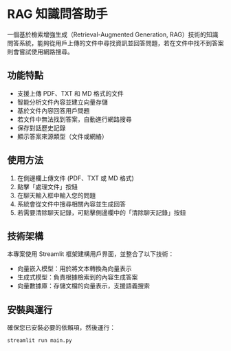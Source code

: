 # RAG 知識問答助手

一個基於檢索增強生成（Retrieval-Augmented Generation, RAG）技術的知識問答系統，能夠從用戶上傳的文件中尋找資訊並回答問題，若在文件中找不到答案則會嘗試使用網路搜尋。

## 功能特點

- 支援上傳 PDF、TXT 和 MD 格式的文件
- 智能分析文件內容並建立向量存儲
- 基於文件內容回答用戶問題
- 若文件中無法找到答案，自動進行網路搜尋
- 保存對話歷史記錄
- 顯示答案來源類型（文件或網絡）

## 使用方法

1. 在側邊欄上傳文件 (PDF、TXT 或 MD 格式)
2. 點擊「處理文件」按鈕
3. 在聊天輸入框中輸入您的問題
4. 系統會從文件中搜尋相關內容並生成回答
5. 若需要清除聊天記錄，可點擊側邊欄中的「清除聊天記錄」按鈕

## 技術架構

本專案使用 Streamlit 框架建構用戶界面，並整合了以下技術：
- 向量嵌入模型：用於將文本轉換為向量表示
- 生成式模型：負責根據檢索到的內容生成答案
- 向量數據庫：存儲文檔的向量表示，支援語義搜索

## 安裝與運行

確保您已安裝必要的依賴項，然後運行：

```bash
streamlit run main.py

